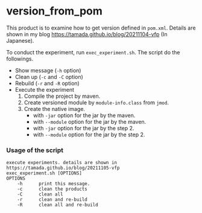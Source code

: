 # version_from_pom

This product is to examine how to get version defined in `pom.xml`.
Details are shown in my blog https://tamada.github.io/blog/20211104-vfp (In Japanese).

To conduct the experiment, run `exec_experiment.sh`.
The script do the followings.

* Show message (`-h` option)
* Clean up (`-c` and `-C` option)
* Rebuild (`-r` and `-R` option)
* Execute the experiment
    1. Compile the project by maven.
    2. Create versioned module by `module-info.class` from `jmod`.
    3. Create the native image.
        * with `-jar` option for the jar by the maven.
        * with `--module` option for the jar by the maven.
        * with `-jar` option for the jar by the step 2.
        * with `--module` option for the jar by the step 2.

### Usage of the script

```shell
execute experiments. details are shown in https://tamada.github.io/blog/20211105-vfp
exec_experiment.sh [OPTIONS]
OPTIONS
    -h      print this message.
    -c      clean the products
    -C      clean all
    -r      clean and re-build
    -R      clean all and re-build
```

